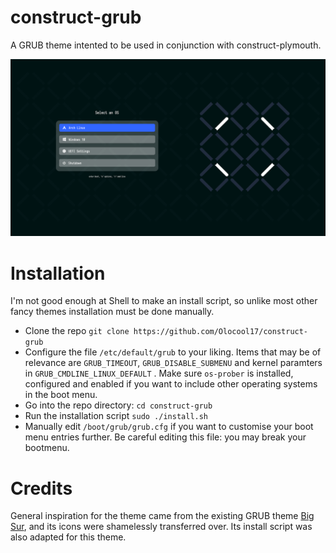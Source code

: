 # construct-grub
A GRUB theme intented to be used in conjunction with construct-plymouth.

![Image preview of the construct-grub theme](construct-grub-concept.png)
# Installation
I'm not good enough at Shell to make an install script, so unlike most other fancy themes installation must be done manually.
- Clone the repo `git clone https://github.com/Olocool17/construct-grub`
- Configure the file `/etc/default/grub` to your liking. Items that may be of relevance are `GRUB_TIMEOUT`, `GRUB_DISABLE_SUBMENU` and kernel paramters in `GRUB_CMDLINE_LINUX_DEFAULT` . Make sure `os-prober` is installed,
configured and enabled if you want to include other operating systems in the boot menu.
- Go into the repo directory: `cd construct-grub`
- Run the installation script `sudo ./install.sh`
- Manually edit `/boot/grub/grub.cfg` if you want to customise your boot menu entries further. Be careful editing this file: you may break your bootmenu.
# Credits
General inspiration for the theme came from the existing GRUB theme [Big Sur](https://github.com/Teraskull/bigsur-grub2-theme), and its icons were shamelessly transferred over. Its install script was also adapted for this theme.

